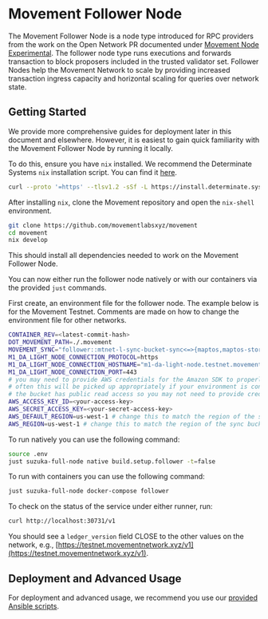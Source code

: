 # Movement Follower Node
The Movement Follower Node is a node type introduced for RPC providers from the work on the Open Network PR documented under [Movement Node Experimental](../../../../movement-node-experimental/). The follower node type runs executions and forwards transaction to block proposers included in the trusted validator set. Follower Nodes help the Movement Network to scale by providing increased transaction ingress capacity and horizontal scaling for queries over network state.

## Getting Started
We provide more comprehensive guides for deployment later in this document and elsewhere. However, it is easiest to gain quick familiarity with the Movement Follower Node by running it locally.

To do this, ensure you have `nix` installed. We recommend the Determinate Systems `nix` installation script. You can find it [here](https://determinate.systems/posts/determinate-nix-installer/).

```bash
curl --proto '=https' --tlsv1.2 -sSf -L https://install.determinate.systems/nix | sh -s -- install
```

After installing `nix`, clone the Movement repository and open the `nix-shell` environment.

```bash
git clone https://github.com/movementlabsxyz/movement
cd movement
nix develop
```

This should install all dependencies needed to work on the Movement Follower Node.

You can now either run the follower node natively or with our containers via the provided `just` commands.

First create, an environment file for the follower node. The example below is for the Movement Testnet. Comments are made on how to change the environment file for other networks.

```bash
CONTAINER_REV=<latest-commit-hash>
DOT_MOVEMENT_PATH=./.movement
MOVEMENT_SYNC="follower::mtnet-l-sync-bucket-sync<=>{maptos,maptos-storage,suzuka-da-db}/**" # change to the sync bucket for the network you are running
M1_DA_LIGHT_NODE_CONNECTION_PROTOCOL=https
M1_DA_LIGHT_NODE_CONNECTION_HOSTNAME="m1-da-light-node.testnet.movementlabs.xyz" # changes this to the hostname of the m1_da_light_node_service on network you are running
M1_DA_LIGHT_NODE_CONNECTION_PORT=443
# you may need to provide AWS credentials for the Amazon SDK to properly interact with the sync bucket
# often this will be picked up appropriately if your environment is configured to use AWS
# the bucket has public read access so you may not need to provide credentials
AWS_ACCESS_KEY_ID=<your-access-key>
AWS_SECRET_ACCESS_KEY=<your-secret-access-key>
AWS_DEFAULT_REGION=us-west-1 # change this to match the region of the sync bucket
AWS_REGION=us-west-1 # change this to match the region of the sync bucket
```

To run natively you can use the following command:

```bash
source .env
just suzuka-full-node native build.setup.follower -t=false
```

To run with containers you can use the following command:

```bash
just suzuka-full-node docker-compose follower
```

To check on the status of the service under either runner, run:

```bash
curl http://localhost:30731/v1
```

You should see a `ledger_version` field CLOSE to the other values on the network, e.g., [https://testnet.movementnetwork.xyz/v1](https://testnet.movementnetwork.xyz/v1).

## Deployment and Advanced Usage
For deployment and advanced usage, we recommend you use our [provided Ansible scripts](../../ansible/follower-node/README.md).